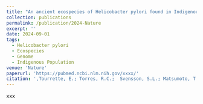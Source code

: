 ```yaml
---
title: "An ancient ecospecies of Helicobacter pylori found in Indigenous populations and animal adapted lineages."
collection: publications
permalink: /publication/2024-Nature
excerpt: ''
date: 2024-09-01
tags:
  - Helicobacter pylori
  - Ecospecies
  - Genome
  - Indigenous Population
venue: 'Nature'
paperurl: 'https://pubmed.ncbi.nlm.nih.gov/xxxx/'  
citation: ',Tourrette, E.; Torres, R.C.;  Svensson, S.L.; Matsumoto, T.; Miftahussurur, M.; Fauzia, K.A.; Alfaray, R.I.; Vilaichone, R.K.; Tuan, V.P.; Latifi, S.; HelicobacterGenomicsConsortium; <i style="color:DodgerBlue;">Wang, D.</i>; Yadegar, A.; Goodman, K.; Olsson, L.M.; Zhou, Z.; Yamaoka, Y.; Thorell, K.; and Falush, D. An ancient ecospecies of Helicobacter pylori found in Indigenous populations and animal adapted lineages.<i>Nature</i> xxx, xxxx-xxxx(2024).'  
---  
```

xxx
